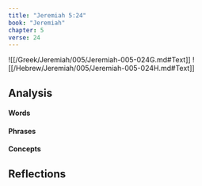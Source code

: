 ```yaml
---
title: "Jeremiah 5:24"
book: "Jeremiah"
chapter: 5
verse: 24
---
```

![[/Greek/Jeremiah/005/Jeremiah-005-024G.md#Text]]
![[/Hebrew/Jeremiah/005/Jeremiah-005-024H.md#Text]]

## Analysis

#### Words

#### Phrases

#### Concepts

## Reflections
